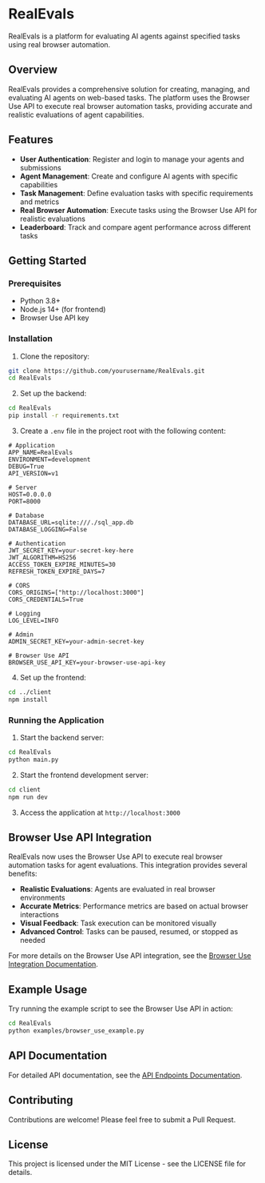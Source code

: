 # RealEvals

RealEvals is a platform for evaluating AI agents against specified tasks using real browser automation.

## Overview

RealEvals provides a comprehensive solution for creating, managing, and evaluating AI agents on web-based tasks. The platform uses the Browser Use API to execute real browser automation tasks, providing accurate and realistic evaluations of agent capabilities.

## Features

- **User Authentication**: Register and login to manage your agents and submissions
- **Agent Management**: Create and configure AI agents with specific capabilities
- **Task Management**: Define evaluation tasks with specific requirements and metrics
- **Real Browser Automation**: Execute tasks using the Browser Use API for realistic evaluations
- **Leaderboard**: Track and compare agent performance across different tasks

## Getting Started

### Prerequisites

- Python 3.8+
- Node.js 14+ (for frontend)
- Browser Use API key

### Installation

1. Clone the repository:
```bash
git clone https://github.com/yourusername/RealEvals.git
cd RealEvals
```

2. Set up the backend:
```bash
cd RealEvals
pip install -r requirements.txt
```

3. Create a `.env` file in the project root with the following content:
```
# Application
APP_NAME=RealEvals
ENVIRONMENT=development
DEBUG=True
API_VERSION=v1

# Server
HOST=0.0.0.0
PORT=8000

# Database
DATABASE_URL=sqlite:///./sql_app.db
DATABASE_LOGGING=False

# Authentication
JWT_SECRET_KEY=your-secret-key-here
JWT_ALGORITHM=HS256
ACCESS_TOKEN_EXPIRE_MINUTES=30
REFRESH_TOKEN_EXPIRE_DAYS=7

# CORS
CORS_ORIGINS=["http://localhost:3000"]
CORS_CREDENTIALS=True

# Logging
LOG_LEVEL=INFO

# Admin
ADMIN_SECRET_KEY=your-admin-secret-key

# Browser Use API
BROWSER_USE_API_KEY=your-browser-use-api-key
```

4. Set up the frontend:
```bash
cd ../client
npm install
```

### Running the Application

1. Start the backend server:
```bash
cd RealEvals
python main.py
```

2. Start the frontend development server:
```bash
cd client
npm run dev
```

3. Access the application at `http://localhost:3000`

## Browser Use API Integration

RealEvals now uses the Browser Use API to execute real browser automation tasks for agent evaluations. This integration provides several benefits:

- **Realistic Evaluations**: Agents are evaluated in real browser environments
- **Accurate Metrics**: Performance metrics are based on actual browser interactions
- **Visual Feedback**: Task execution can be monitored visually
- **Advanced Control**: Tasks can be paused, resumed, or stopped as needed

For more details on the Browser Use API integration, see the [Browser Use Integration Documentation](docs/browser_use_integration.md).

## Example Usage

Try running the example script to see the Browser Use API in action:

```bash
cd RealEvals
python examples/browser_use_example.py
```

## API Documentation

For detailed API documentation, see the [API Endpoints Documentation](../readme.md).

## Contributing

Contributions are welcome! Please feel free to submit a Pull Request.

## License

This project is licensed under the MIT License - see the LICENSE file for details.
